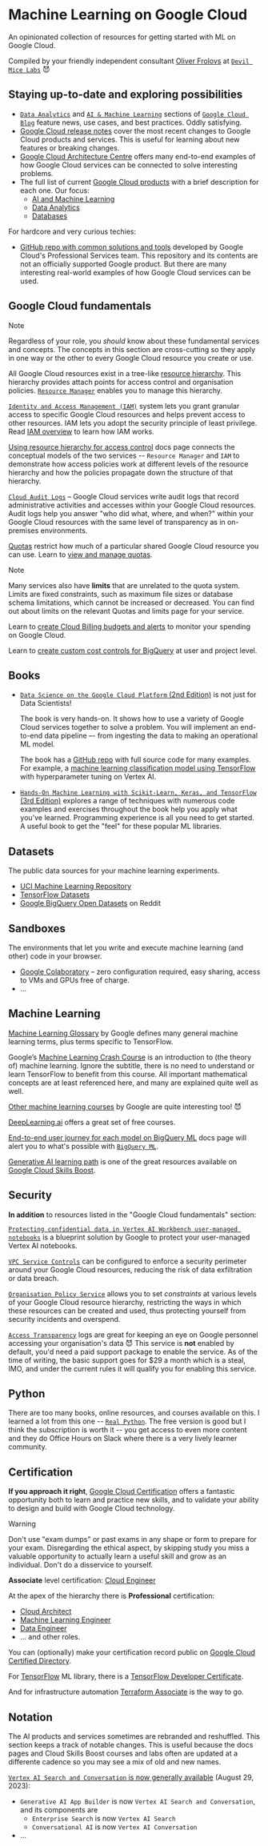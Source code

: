 # Machine Learning on Google Cloud

An opinionated collection of resources for getting started with ML on Google Cloud. 

Compiled by your friendly independent consultant [Oliver Frolovs](https://github.com/olliefr) at [`Devil Mice Labs`](https://devilmicelabs.com/) 😈

## Staying up-to-date and exploring possibilities

* [`Data Analytics`](https://cloud.google.com/blog/products/data-analytics) and [`AI & Machine Learning`](https://cloud.google.com/blog/products/ai-machine-learning) sections of [`Google Cloud Blog`](https://cloud.google.com/blog/) feature news, use cases, and best practices. Oddly satisfying.
* [Google Cloud release notes](https://cloud.google.com/release-notes) cover the most recent changes to Google Cloud products and services. This is useful for learning about new features or breaking changes.
* [Google Cloud Architecture Centre](https://cloud.google.com/architecture) offers many end-to-end examples of how Google Cloud services can be connected to solve interesting problems.
* The full list of current [Google Cloud products](https://cloud.google.com/products) with a brief description for each one. Our focus:
  - [AI and Machine Learning](https://cloud.google.com/products#section-3)
  - [Data Analytics](https://cloud.google.com/products#section-7)
  - [Databases](https://cloud.google.com/products#section-8)

For hardcore and very curious techies:

* [GitHub repo with common solutions and tools](https://github.com/GoogleCloudPlatform/professional-services) developed by Google Cloud's Professional Services team. This repository and its contents are not an officially supported Google product. But there are many interesting real-world examples of how Google Cloud services can be used.


## Google Cloud fundamentals

> [!NOTE]
> Regardless of your role, you *should* know about these fundamental services and concepts. The concepts in this section are cross-cutting so they apply in one way or the other to every Google Cloud resource you create or use.

All Google Cloud resources exist in a tree-like [resource hierarchy](https://cloud.google.com/resource-manager/docs/cloud-platform-resource-hierarchy). This hierarchy provides attach points for access control and organisation policies. [`Resource Manager`](https://cloud.google.com/resource-manager) enables you to manage this hierarchy.

<!--
Resource Manager concepts to know: `project`, `folder`, `organisation`.
-->

[`Identity and Access Management (IAM)`](https://cloud.google.com/iam) system lets you grant granular access to specific Google Cloud resources and helps prevent access to other resources. IAM lets you adopt the security principle of least privilege. Read [IAM overview](https://cloud.google.com/iam/docs/overview) to learn how IAM works.

<!--
IAM concepts to know: `Principals`, `Resource`, `Permissions`, `IAM Roles`, `IAM Allow Policy`, `IAM Deny Policy`, `IAM Conditions`
-->

[Using resource hierarchy for access control](https://cloud.google.com/iam/docs/resource-hierarchy-access-control) docs page connects the conceptual models of the two services -- `Resource Manager` and `IAM` to demonstrate how access policies work at different levels of the resource hierarchy and how the policies propagate down the structure of that hierarchy.

[`Cloud Audit Logs`](https://cloud.google.com/logging/docs/audit) – Google Cloud services write audit logs that record administrative activities and accesses within your Google Cloud resources. Audit logs help you answer "who did what, where, and when?" within your Google Cloud resources with the same level of transparency as in on-premises environments.

[Quotas](https://cloud.google.com/docs/quota) restrict how much of a particular shared Google Cloud resource you can use. Learn to [view and manage quotas](https://cloud.google.com/docs/quota_detail/view_manage).

> [!NOTE]
> Many services also have **limits** that are unrelated to the quota system. Limits are fixed constraints, such as maximum file sizes or database schema limitations, which cannot be increased or decreased. You can find out about limits on the relevant Quotas and limits page for your service.

Learn to [create Cloud Billing budgets and alerts](https://cloud.google.com/billing/docs/how-to/budgets) to monitor your spending on Google Cloud.

Learn to [create custom cost controls for BigQuery](https://cloud.google.com/bigquery/docs/custom-quotas) at user and project level.

## Books

* [`Data Science on the Google Cloud Platform` (2nd Edition)](https://learning.oreilly.com/library/view/data-science-on/9781098118945/) is not just for Data Scientists! 

  The book is very hands-on. It shows how to use a variety of Google Cloud services together to solve a problem. You will implement an end-to-end data pipeline –- from ingesting the data to making an operational ML model. 
  
  The book has a [GitHub repo](https://github.com/GoogleCloudPlatform/data-science-on-gcp/) with full source code for many examples. For example, a [machine learning classification model using TensorFlow](https://github.com/GoogleCloudPlatform/data-science-on-gcp/tree/main/10_mlops) with hyperparameter tuning on Vertex AI.

* [`Hands-On Machine Learning with Scikit-Learn, Keras, and TensorFlow` (3rd Edition)](https://learning.oreilly.com/library/view/hands-on-machine-learning/9781098125967/) explores a range of techniques with numerous code examples and exercises throughout the book help you apply what you've learned. Programming experience is all you need to get started. A useful book to get the "feel" for these popular ML libraries.

## Datasets

The public data sources for your machine learning experiments.

* [UCI Machine Learning Repository](https://archive.ics.uci.edu/)
* [TensorFlow Datasets](https://www.tensorflow.org/datasets)
* [Google BigQuery Open Datasets](https://www.reddit.com/r/bigquery/wiki/datasets/) on Reddit

## Sandboxes

The environments that let you write and execute machine learning (and other) code in your browser.

* [Google Colaboratory]() – zero configuration required, easy sharing, access to VMs and GPUs free of charge.
* ...

## Machine Learning

[Machine Learning Glossary](https://developers.google.com/machine-learning/glossary/) by Google defines many general machine learning terms, plus terms specific to TensorFlow.

Google’s [Machine Learning Crash Course](https://developers.google.com/machine-learning/crash-course/ml-intro) is an introduction to (the theory of) machine learning. Ignore the subtitle, there is no need to understand or learn TensorFlow to benefit from this course. All important mathematical concepts are at least referenced here, and many are explained quite well as well.

[Other machine learning courses](https://developers.google.com/machine-learning) by Google are quite interesting too! 😈

[DeepLearning.ai](https://www.deeplearning.ai/courses/) offers a great set of free courses.

[End-to-end user journey for each model on BigQuery ML](https://cloud.google.com/bigquery/docs/e2e-journey) docs page will alert you to what's possible with [`BigQuery ML`](https://cloud.google.com/bigquery/docs/bqml-introduction).

[Generative AI learning path](https://www.cloudskillsboost.google/journeys/118) is one of the great resources available on [Google Cloud Skills Boost](https://www.cloudskillsboost.google/).

## Security

**In addition** to resources listed in the "Google Cloud fundamentals" section:

[`Protecting confidential data in Vertex AI Workbench user-managed notebooks`](https://cloud.google.com/architecture/protecting-confidential-data-in-ai-platform-notebooks) is a blueprint solution by Google to protect your user-managed Vertex AI notebooks.

[`VPC Service Controls`](https://cloud.google.com/vpc-service-controls/docs/overview) can be configured to enforce a security perimeter around your Google Cloud resources, reducing the risk of data exfiltration or data breach.

[`Organisation Policy Service`](https://cloud.google.com/resource-manager/docs/organization-policy/overview) allows you to set *constraints* at various levels of your Google Cloud resource hierarchy, restricting the ways in which these resources can be created and used, thus protecting yourself from security incidents and overspend.

[`Access Transparency`](https://cloud.google.com/assured-workloads/access-transparency/docs/overview) logs are great for keeping an eye on Google personnel accessing your organisation's data 😈 This service is **not** enabled by default, you'd need a paid support package to enable the service. As of the time of writing, the basic support goes for $29 a month which is a steal, IMO, and under the current rules it will qualify you for enabling this service.

## Python

There are too many books, online resources, and courses available on this. I learned a lot from this one -- [`Real Python`](https://realpython.com/). The free version is good but I think the subscription is worth it -- you get access to even more content and they do Office Hours on Slack where there is a very lively learner community.

## Certification

**If you approach it right**, [Google Cloud Certification](https://cloud.google.com/learn/certification) offers a fantastic opportunity both to learn and practice new skills, and to validate your ability to design and build with Google Cloud technology.

> [!WARNING]
> Don't use "exam dumps" or past exams in any shape or form to prepare for your exam. Disregarding the ethical aspect, by skipping study you miss a valuable opportunity to actually learn a useful skill and grow as an individual. Don't do a disservice to yourself.

**Associate** level certification: [Cloud Engineer](https://cloud.google.com/learn/certification/cloud-engineer) 

At the apex of the hierarchy there is **Professional** certification:

* [Cloud Architect](https://cloud.google.com/learn/certification/cloud-architect)
* [Machine Learning Engineer](https://cloud.google.com/learn/certification/machine-learning-engineer)
* [Data Engineer](https://cloud.google.com/learn/certification/data-engineer)
* ... and other roles.

You can (optionally) make your certification record public on [Google Cloud Certified Directory](https://googlecloudcertified.credential.net/profile/f3c409490600bb5cfbdbff2a277d9ef70fbad066?name=frolovs).

For [TensorFlow](https://www.tensorflow.org/) ML library, there is a [TensorFlow Developer Certificate](https://www.tensorflow.org/certificate).

And for infrastructure automation [Terraform Associate](https://www.hashicorp.com/certification/terraform-associate) is the way to go.

## Notation

The AI products and services sometimes are rebranded and reshuffled. This section keeps a track of notable changes. This is useful because the docs pages and Cloud Skills Boost courses and labs often are updated at a differente cadence so you may see a mix of old and new names.

[`Vertex AI Search and Conversation` is now generally available](https://cloud.google.com/blog/products/ai-machine-learning/vertex-ai-search-and-conversation-is-now-generally-available) (August 29, 2023):

* `Generative AI App Builder` is now `Vertex AI Search and Conversation`, and its components are
  - `Enterprise Search` is now `Vertex AI Search`
  - `Conversational AI` is now `Vertex AI Conversation`
* ...
